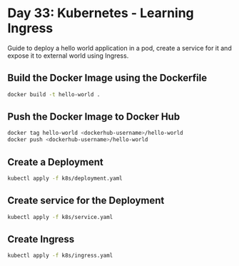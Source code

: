 # Day 33: Kubernetes - Learning Ingress

Guide to deploy a hello world application in a pod, create a service for it and expose it to external world using Ingress. 

## Build the Docker Image using the Dockerfile

```bash
docker build -t hello-world .
```

## Push the Docker Image to Docker Hub

```bash
docker tag hello-world <dockerhub-username>/hello-world
docker push <dockerhub-username>/hello-world
```

## Create a Deployment

```bash
kubectl apply -f k8s/deployment.yaml
```

## Create service for the Deployment

```bash
kubectl apply -f k8s/service.yaml
```

## Create Ingress

```bash
kubectl apply -f k8s/ingress.yaml
```





